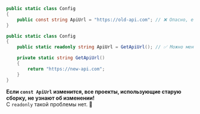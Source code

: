 ```csharp
public static class Config
{
    public const string ApiUrl = "https://old-api.com"; // ❌ Опасно, если API поменяется!
}

public static class Config
{
    public static readonly string ApiUrl = GetApiUrl(); // ✅ Можно менять без перекомпиляции зависимых сборок.

    private static string GetApiUrl()
    {
        return "https://new-api.com";
    }
}
```

**Если `const ApiUrl` изменится, все проекты, использующие старую сборку, не узнают об изменении!**  
С `readonly` такой проблемы нет. 🚀